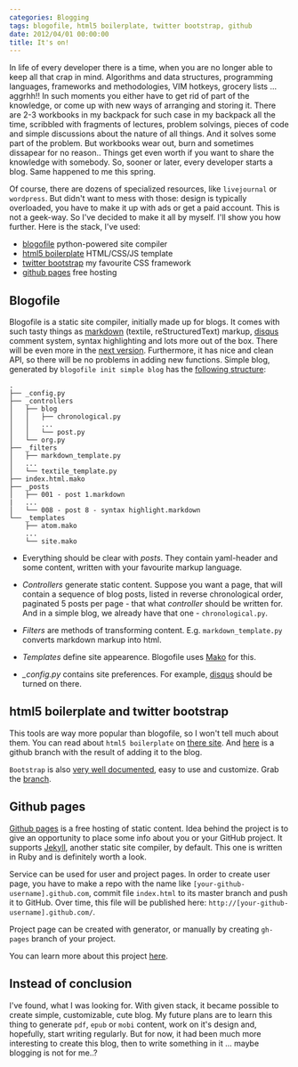 ```yaml
---
categories: Blogging
tags: blogofile, html5 boilerplate, twitter bootstrap, github
date: 2012/04/01 00:00:00
title: It's on!
---
```


In life of every developer there is a time, when you are no longer able to keep all that crap in mind. Algorithms and data structures, programming languages, frameworks and methodologies, VIM hotkeys, grocery lists ... aggrhh!! In such moments you either have to get rid of part of the knowledge, or come up with new ways of arranging and storing it. There are 2-3 workbooks in my backpack for such case in my backpack all the time, scribbled with fragments of lectures, problem solvings, pieces of code and simple discussions about the nature of all things. And it solves some part of the problem. But workbooks wear out, burn and sometimes dissapear for no reason.. Things get even worth if you want to share the knowledge with somebody. So, sooner or later, every developer starts a blog. Same happened to me this spring.

Of course, there are dozens of specialized resources, like `livejournal` or `wordpress`. But didn't want to mess with those: design is typically overloaded, you have to make it up with ads or get a paid account. This is not a geek-way. So I've decided to make it all by myself. I'll show you how further. Here is the stack, I've used:

*   [blogofile](http://www.blogofile.com/) python-powered site compiler
*   [html5 boilerplate](http://html5boilerplate.com/) HTML/CSS/JS template
*   [twitter bootstrap](http://twitter.github.com/bootstrap/) my favourite CSS framework
*   [github pages](http://pages.github.com/) free hosting

## Blogofile

Blogofile is a static site compiler, initially made up for blogs. It comes with such tasty things as [markdown](http://daringfireball.net/projects/markdown/) (textile, reStructuredText) markup, [disqus](http://disqus.com/) comment system, syntax highlighting and lots more out of the box. There will be even more in the [next version](http://www.blogofile.com/blog/2011/04/30/preview-of-blogofile-0.8/). Furthermore, it has nice and clean API, so there will be no problems in adding new functions. Simple blog, generated by `blogofile init simple blog` has the [following structure](https://github.com/filipovskii/filipovskii.github.com/tree/blogofile_init/src):

    .
    ├── _config.py
    ├── _controllers
    │   ├── blog
    │   │   ├── chronological.py
    │   │   ...
    │   │   └── post.py
    │   └── org.py
    ├── _filters
    │   ├── markdown_template.py
    │   ...
    │   └── textile_template.py
    ├── index.html.mako
    ├── _posts
    │   ├── 001 - post 1.markdown
    |   ...
    │   └── 008 - post 8 - syntax highlight.markdown
    └── _templates
        ├── atom.mako
        ...
        └── site.mako

*   Everything should be clear with *posts*. They contain yaml-header and some content, written with your favourite markup language.

*   *Controllers* generate static content. Suppose you want a page, that will contain a sequence of blog posts, listed in reverse chronological order, paginated 5 posts per page - that what *controller* should be written for. And in a simple blog, we already have that one - `chronological.py`.

*   *Filters* are methods of transforming content. E.g. `markdown_template.py` converts markdown markup into html.

*   *Templates* define site appearence. Blogofile uses [Mako](http://www.makotemplates.org/) for this.

*   *_config.py* contains site preferences. For example, [disqus](http://www.disqus.com) should be turned on there.


## html5 boilerplate and twitter bootstrap

This tools are way more popular than blogofile, so I won't tell much about them. You can read about `html5 boilerplate` on [there site](http://html5boilerplate.com/). And [here](https://github.com/filipovskii/filipovskii.github.com/tree/boilerplate) is a github branch with the result of adding it to the blog.

`Bootstrap` is also [very well documented](http://twitter.github.com/bootstrap/), easy to use and customize. Grab the [branch](https://github.com/filipovskii/filipovskii.github.com/tree/bootstrap).

## Github pages

[Github pages](http://pages.github.com/) is a free hosting of static content. Idea behind the project is to give an opportunity to place some info about you or your GitHub project. It supports [Jekyll](https://github.com/mojombo/jekyll), another static site compiler, by default. This one is written in Ruby and is definitely worth a look.

Service can be used for user and project pages. In order to create user page, you have to make a repo with the name like `[your-github-username].github.com`, commit file `index.html` to its master branch and push it to GitHub. Over time, this file will be published here: `http://[your-github-username].github.com/`.

Project page can be created with generator, or manually by creating `gh-pages` branch of your project.

You can learn more about this project [here](http://help.github.com/pages/).


## Instead of conclusion

I've found, what I was looking for. With given stack, it became possible to create simple, customizable, cute blog. My future plans are to learn this thing to generate `pdf`, `epub` or `mobi` content, work on it's design and, hopefully, start writing regularly. But for now, it had been much more interesting to create this blog, then to write something in it ... maybe blogging is not for me..?
